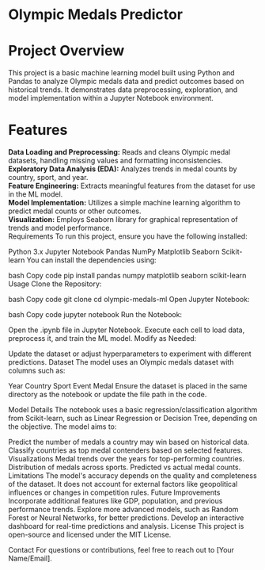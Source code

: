 # Olympic Medals Predictor
# Project Overview
This project is a basic machine learning model built using Python and Pandas to analyze Olympic medals data and predict outcomes based on historical trends. It demonstrates data preprocessing, exploration, and model implementation within a Jupyter Notebook environment.

# Features
**Data Loading and Preprocessing:** Reads and cleans Olympic medal datasets, handling missing values and formatting inconsistencies.<br>
**Exploratory Data Analysis (EDA):** Analyzes trends in medal counts by country, sport, and year.<br>
**Feature Engineering:** Extracts meaningful features from the dataset for use in the ML model.<br>
**Model Implementation:** Utilizes a simple machine learning algorithm to predict medal counts or other outcomes.<br>
**Visualization:** Employs Seaborn library for graphical representation of trends and model performance.<br>
Requirements
To run this project, ensure you have the following installed:

Python 3.x
Jupyter Notebook
Pandas
NumPy
Matplotlib
Seaborn
Scikit-learn
You can install the dependencies using:

bash
Copy code
pip install pandas numpy matplotlib seaborn scikit-learn
Usage
Clone the Repository:

bash
Copy code
git clone <repository-link>
cd olympic-medals-ml
Open Jupyter Notebook:

bash
Copy code
jupyter notebook
Run the Notebook:

Open the .ipynb file in Jupyter Notebook.
Execute each cell to load data, preprocess it, and train the ML model.
Modify as Needed:

Update the dataset or adjust hyperparameters to experiment with different predictions.
Dataset
The model uses an Olympic medals dataset with columns such as:

Year
Country
Sport
Event
Medal
Ensure the dataset is placed in the same directory as the notebook or update the file path in the code.

Model Details
The notebook uses a basic regression/classification algorithm from Scikit-learn, such as Linear Regression or Decision Tree, depending on the objective. The model aims to:

Predict the number of medals a country may win based on historical data.
Classify countries as top medal contenders based on selected features.
Visualizations
Medal trends over the years for top-performing countries.
Distribution of medals across sports.
Predicted vs actual medal counts.
Limitations
The model's accuracy depends on the quality and completeness of the dataset.
It does not account for external factors like geopolitical influences or changes in competition rules.
Future Improvements
Incorporate additional features like GDP, population, and previous performance trends.
Explore more advanced models, such as Random Forest or Neural Networks, for better predictions.
Develop an interactive dashboard for real-time predictions and analysis.
License
This project is open-source and licensed under the MIT License.

Contact
For questions or contributions, feel free to reach out to [Your Name/Email].
